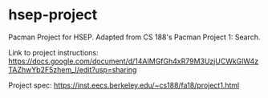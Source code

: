 # hsep-project
Pacman Project for HSEP. Adapted from CS 188's Pacman Project 1: Search.

Link to project instructions:
<a> https://docs.google.com/document/d/14AIMGfGh4xR79M3UzjUCWkGlW4zTAZhwYb2F5zhem_I/edit?usp=sharing </a>

Project spec:
<a> https://inst.eecs.berkeley.edu/~cs188/fa18/project1.html </a>
